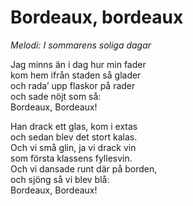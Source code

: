 # Bordeaux, bordeaux

_Melodi: I sommarens soliga dagar_

Jag minns än i dag hur min fader  
kom hem ifrån staden så glader  
och rada’ upp flaskor på rader  
och sade nöjt som så:  
Bordeaux, Bordeaux!

Han drack ett glas, kom i extas  
och sedan blev det stort kalas.  
Och vi små glin, ja vi drack vin  
som första klassens fyllesvin.  
Och vi dansade runt där på borden,  
och sjöng så vi blev blå:  
Bordeaux, Bordeaux!
